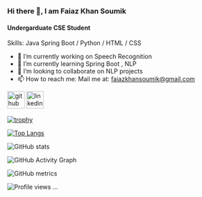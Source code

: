
### Hi there 👋, I am Faiaz Khan Soumik
#### Undergarduate CSE Student

Skills: Java Spring Boot / Python / HTML / CSS

- 🔭 I’m currently working on Speech Recognition 
- 🌱 I’m currently learning Spring Boot , NLP 
- 👯 I’m looking to collaborate on NLP projects 
- 📫 How to reach me: Mail me at: faiazkhansoumik@gmail.com 


[<img src='https://cdn.jsdelivr.net/npm/simple-icons@3.0.1/icons/github.svg' alt='github' height='40'>](https://github.com/Faiaz07)  [<img src='https://cdn.jsdelivr.net/npm/simple-icons@3.0.1/icons/linkedin.svg' alt='linkedin' height='40'>](https://www.linkedin.com/in/faiazkhansoumik97/)  

[![trophy](https://github-profile-trophy.vercel.app/?username=Faiaz07)](https://github.com/ryo-ma/github-profile-trophy)

[![Top Langs](https://github-readme-stats.vercel.app/api/top-langs/?username=Faiaz07)](https://github.com/anuraghazra/github-readme-stats)

![GitHub stats](https://github-readme-stats.vercel.app/api?username=Faiaz07&show_icons=true)  

![GitHub Activity Graph](https://activity-graph.herokuapp.com/graph?username=Faiaz07)  

![GitHub metrics](https://metrics.lecoq.io/Faiaz07)  

![Profile views](https://gpvc.arturio.dev/Faiaz07)   ...

